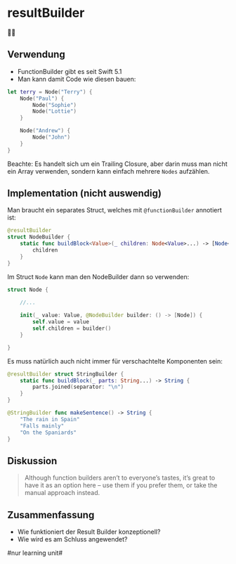 # resultBuilder
👷‍♂️

## Verwendung

- FunctionBuilder gibt es seit Swift 5.1
- Man kann damit Code wie diesen bauen:

```swift
let terry = Node("Terry") {
    Node("Paul") {
        Node("Sophie")
        Node("Lottie")
    }

    Node("Andrew") {
        Node("John")
    }
}
```

Beachte: Es handelt sich um ein Trailing Closure, aber darin muss man nicht ein Array verwenden, sondern kann einfach mehrere `Nodes` aufzählen.


## Implementation (nicht auswendig)

Man braucht ein separates Struct, welches mit `@functionBuilder` annotiert ist:

```swift
@resultBuilder
struct NodeBuilder {
    static func buildBlock<Value>(_ children: Node<Value>...) -> [Node<Value>] {
        children
    }
}
```

Im Struct `Node` kann man den NodeBuilder dann so verwenden:

```swift
struct Node {
	
	//...

	init(_ value: Value, @NodeBuilder builder: () -> [Node]) {
	    self.value = value
	    self.children = builder()
	}

}
```


Es muss natürlich auch nicht immer für verschachtelte Komponenten sein:


```swift
@resultBuilder struct StringBuilder {
    static func buildBlock(_ parts: String...) -> String {
        parts.joined(separator: "\n")
    }
}
```


```swift
@StringBuilder func makeSentence() -> String {
    "The rain in Spain"
    "Falls mainly"
    "On the Spaniards"
}
```


## Diskussion

> Although function builders aren’t to everyone’s tastes, it’s great to have it as an option here – use them if you prefer them, or take the manual approach instead.

## Zusammenfassung
- Wie funktioniert der Result Builder konzeptionell?
- Wie wird es am Schluss angewendet?


#nur learning unit#